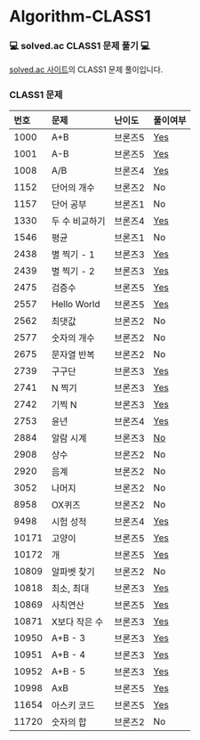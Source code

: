 # Algorithm-CLASS1

### :computer: solved.ac CLASS1 문제 풀기 :computer:

[solved.ac 사이트](https://solved.ac/class)의 CLASS1 문제 풀이입니다.

### CLASS1 문제

| 번호  | 문제           | 난이도  | 풀이여부                                                                              |
| :---- | :------------- | :------ | ------------------------------------------------------------------------------------- |
| 1000  | A+B            | 브론즈5 | [Yes](./%5B1000%5D%20A%2BB.js)                                                        |
| 1001  | A-B            | 브론즈5 | [Yes](./%5B1001%5D%20A-B.js)                                                          |
| 1008  | A/B            | 브론즈4 | [Yes](./%5B1008%5D%20A%EB%82%98%EB%88%84%EA%B8%B0B.js)                                |
| 1152  | 단어의 개수    | 브론즈2 | No                                                                                    |
| 1157  | 단어 공부      | 브론즈1 | No                                                                                    |
| 1330  | 두 수 비교하기 | 브론즈4 | [Yes](./%5B1330%5D%20%EB%91%90%20%EC%88%98%20%EB%B9%84%EA%B5%90%ED%95%98%EA%B8%B0.js) |
| 1546  | 평균           | 브론즈1 | No                                                                                    |
| 2438  | 별 찍기 - 1    | 브론즈3 | [Yes](./%5B2438%5D%20%EB%B3%84%20%EC%B0%8D%EA%B8%B0%20-%201.js)                       |
| 2439  | 별 찍기 - 2    | 브론즈3 | [Yes](./%5B2439%5D%20%EB%B3%84%20%EC%B0%8D%EA%B8%B0%20-%202.js)                       |
| 2475  | 검증수         | 브론즈5 | [Yes](./%5B2475%5D%20%EA%B2%80%EC%A6%9D%EC%88%98.js)                                  |
| 2557  | Hello World    | 브론즈5 | [Yes](./%5B2557%5D%20Hello%20World.js)                                                |
| 2562  | 최댓값         | 브론즈2 | No                                                                                    |
| 2577  | 숫자의 개수    | 브론즈2 | No                                                                                    |
| 2675  | 문자열 반복    | 브론즈2 | No                                                                                    |
| 2739  | 구구단         | 브론즈3 | [Yes](./%5B2739%5D%20%EA%B5%AC%EA%B5%AC%EB%8B%A8.js)                                  |
| 2741  | N 찍기         | 브론즈3 | [Yes](./%5B2741%5D%20N%EC%B0%8D%EA%B8%B0.js)                                          |
| 2742  | 기찍 N         | 브론즈3 | [Yes](./%5B2742%5D%20%EA%B8%B0%EC%B0%8D%20N.js)                                       |
| 2753  | 윤년           | 브론즈4 | [Yes](./%5B2753%5D%20%EC%9C%A4%EB%85%84.js)                                           |
| 2884  | 알람 시계      | 브론즈3 | [No]()                                                                                |
| 2908  | 상수           | 브론즈2 | No                                                                                    |
| 2920  | 음계           | 브론즈2 | No                                                                                    |
| 3052  | 나머지         | 브론즈2 | No                                                                                    |
| 8958  | OX퀴즈         | 브론즈2 | No                                                                                    |
| 9498  | 시험 성적      | 브론즈4 | [Yes](./%5B9498%5D%20%EC%8B%9C%ED%97%98%20%EC%84%B1%EC%A0%81.js)                      |
| 10171 | 고양이         | 브론즈5 | [Yes](./%5B10171%5D%20%EA%B3%A0%EC%96%91%EC%9D%B4.js)                                 |
| 10172 | 개             | 브론즈5 | [Yes](./%5B10172%5D%20%EA%B0%9C.js)                                                   |
| 10809 | 알파벳 찾기    | 브론즈2 | No                                                                                    |
| 10818 | 최소, 최대     | 브론즈3 | [Yes](./%5B10818%5D%20%EC%B5%9C%EC%86%8C%2C%20%EC%B5%9C%EB%8C%80.js)                  |
| 10869 | 사칙연산       | 브론즈5 | [Yes](./%5B10869%5D%20%EC%82%AC%EC%B9%99%EC%97%B0%EC%82%B0.js)                        |
| 10871 | X보다 작은 수  | 브론즈3 | [Yes](./%5B10871%5D%20X%EB%B3%B4%EB%8B%A4%20%EC%9E%91%EC%9D%80%20%EC%88%98.js)        |
| 10950 | A+B - 3        | 브론즈3 | [Yes](./%5B10950%5D%20A%20%2B%20B%20-%203.js)                                         |
| 10951 | A+B - 4        | 브론즈3 | [Yes](./%5B10951%5D%20A%20%2B%20B%20-%204.js)                                         |
| 10952 | A+B - 5        | 브론즈3 | [Yes](./%5B10952%5D%20A%20%2B%20B%20-%205.js)                                         |
| 10998 | AxB            | 브론즈5 | [Yes](./%5B10998%5D%20AxB.js)                                                         |
| 11654 | 아스키 코드    | 브론즈5 | [Yes](./%5B11654%5D%20%EC%95%84%EC%8A%A4%ED%82%A4%20%EC%BD%94%EB%93%9C.js)            |
| 11720 | 숫자의 합      | 브론즈2 | No                                                                                    |
